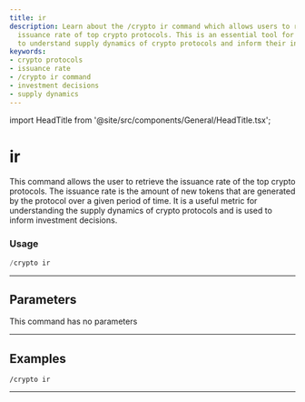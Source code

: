 ```yaml
---
title: ir
description: Learn about the /crypto ir command which allows users to retrieve the
  issuance rate of top crypto protocols. This is an essential tool for investors seeking
  to understand supply dynamics of crypto protocols and inform their investment decisions.
keywords:
- crypto protocols
- issuance rate
- /crypto ir command
- investment decisions
- supply dynamics
---
```


import HeadTitle from '@site/src/components/General/HeadTitle.tsx';

<HeadTitle title="ir - Crypto - Discord - Reference | OpenBB Bot Docs" />

# ir

This command allows the user to retrieve the issuance rate of the top crypto protocols. The issuance rate is the amount of new tokens that are generated by the protocol over a given period of time. It is a useful metric for understanding the supply dynamics of crypto protocols and is used to inform investment decisions.

### Usage

```python wordwrap
/crypto ir
```

---

## Parameters

This command has no parameters



---

## Examples

```
/crypto ir
```

---
